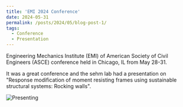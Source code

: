 ```yaml
---
title: 'EMI 2024 Conference'
date: 2024-05-31
permalink: /posts/2024/05/blog-post-1/
tags:
  - Conference
  - Presentation
---
```


<p>Engineering Mechanics Institute (EMI) of American Society of Civil Engineers (ASCE) conference held in Chicago, IL from May 28-31.</p>

<p>It was a great conference and the sehm lab had a presentation on "Response modification of moment resisting frames using sustainable structural systems: Rocking walls".</p>

![Presenting](aghagholizadeh.github.io/_posts/emi2024-1.jpeg)



